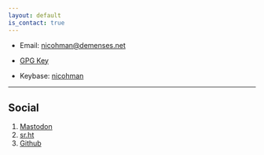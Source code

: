 ```yaml
---
layout: default
is_contact: true
---
```


* Email: [nicohman@demenses.net](mailto:nicohman@demenses.net)

* [GPG Key](https://nicohman.demenses.net/public_key.txt)

* Keybase: [nicohman](https://keybase.io/nicohman)
---

## Social

1. [Mastodon](https://cybre.space/@nicohman)
2. [sr.ht](https://git.sr.ht/~nicohman)
3. [Github](https://github.com/nicohman)
